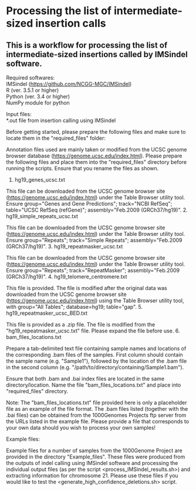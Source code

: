 # Processing the list of intermediate-sized insertion calls
This is a workflow for processing the list of intermediate-sized insertions called by IMSindel software.
------------------------------------

Required softwares:   
IMSindel (https://github.com/NCGG-MGC/IMSindel)   
R (ver. 3.5.1 or higher)    
Python (ver. 3.4 or higher)   
NumPy module for python   

Input files:    
*.out file from insertion calling using IMSindel    

Before getting started, please prepare the following files and make sure to locate them in the "required_files" folder:

Annotation files used are mainly taken or modified from the UCSC genome browser database (https://genome.ucsc.edu/index.html). Please prepare the following files and place them into the "required_files" directory before running the scripts. Ensure that you rename the files as shown.

1. hg19_genes_ucsc.txt

This file can be downloaded from the UCSC genome browser site (https://genome.ucsc.edu/index.html) under the Table Browser utility tool. Ensure group="Genes and Gene Predictions"; track="NCBI RefSeq"; table="UCSC RefSeq (refGene)"; assembly="Feb.2009 (GRCh37/hg19)".
2. hg19_simple_repeats_ucsc.txt

This file can be downloaded from the UCSC genome browser site (https://genome.ucsc.edu/index.html) under the Table Browser utility tool. Ensure group="Repeats"; track="Simple Repeats"; assembly="Feb.2009 (GRCh37/hg19)".
3. hg19_repeatmasker_ucsc.txt

This file can be downloaded from the UCSC genome browser site (https://genome.ucsc.edu/index.html) under the Table Browser utility tool. Ensure group="Repeats"; track="RepeatMasker"; assembly="Feb.2009 (GRCh37/hg19)".
4. hg19_telomere_centromere.txt

This file is provided. The file is modified after the original data was downloaded from the UCSC genome browser site (https://genome.ucsc.edu/index.html) using the Table Browser utility tool, with group="All Tables"; database=hg19; table="gap".
5. hg19_repeatmasker_ucsc_BED.txt

This file is provided as a .zip file. The file is modified from the "hg19_repeatmasker_ucsc.txt" file. Please expand the file before use.
6. bam_files_locations.txt

Prepare a tab-delimited text file containing sample names and locations of the corresponding .bam files of the samples. First column should contain the sample name (e.g. "Sample1"), followed by the location of the .bam file in the second column (e.g. "/path/to/directory/containing/Sample1.bam").

Ensure that both .bam and .bai index files are located in the same directory/location. Name the file "bam_files_locations.txt" and place into "required_files" directory.

Note: The "bam_files_locations.txt" file provided here is only a placeholder file as an example of the file format.
The .bam files listed (together with the .bai files) can be obtained from the 1000Genomes Projects ftp server from the URLs listed in the example file.
Please provide a file that corresponds to your own data should you wish to process your own samples!

Example files:

Example files for a number of samples from the 1000Genome Project are provided in the directory "Example_files".
These files were produced from the outputs of indel calling using IMSindel software and processing the individual output files (as per the script <process_IMSindel_results.sh>) and extracting information for chromosome 21.
Please use these files if you would like to test the <generate_high_confidence_deletions.sh> script.
